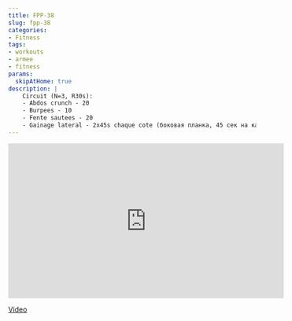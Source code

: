 ```yaml
---
title: FPP-38
slug: fpp-38
categories:
- Fitness
tags:
- workouts
- armee
- fitness
params:
  skipAtHome: true
description: |
    Circuit (N=3, R30s):
    - Abdos crunch - 20
    - Burpees - 10
    - Fente sautees - 20
    - Gainage lateral - 2x45s chaque cote (боковая планка, 45 сек на каждой стороне)
---
```

<iframe width="560" height="315" src="https://www.youtube.com/embed/rNcsw-4Mf5E?si=Zyn2nKEHN68hA-aS" title="YouTube video player" frameborder="0" allow="accelerometer; autoplay; clipboard-write; encrypted-media; gyroscope; picture-in-picture; web-share" allowfullscreen></iframe>

[Video](https://youtu.be/rNcsw-4Mf5E?si=Zyn2nKEHN68hA-aS)
